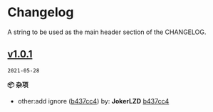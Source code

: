 # Changelog

A string to be used as the main header section of the CHANGELOG.
## [v1.0.1](https://github.com/JokerLZD/release-it-custom-changelog/compare/...1.0.1)

`2021-05-28`


**📦 杂项**

- other:add ignore  ([b437cc4](https://github.com/JokerLZD/release-it-custom-changelog/commit/b437cc442c8dc50045f33a04f6e438ca155b91f5))    by: **JokerLZD**
  [b437cc4](https://github.com/JokerLZD/release-it-custom-changelog/commit/b437cc442c8dc50045f33a04f6e438ca155b91f5)